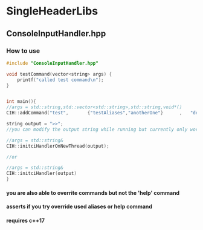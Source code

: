 # SingleHeaderLibs

## ConsoleInputHandler.hpp
### How to use
```c++
#include "ConsoleInputHandler.hpp"

void testCommand(vector<string> args) {
	printf("called test command\n");
}


int main(){
//args = std::string,std::vector<std::string>,std::string,void*()
CIH::addCommand("test",       {"testAliases","anotherOne"}      ,   "desciption for help"},   testCommand)

string output = ">>";
//you can modify the output string while running but currently only works with initciHandlerOnNewThread

//args = std::string&
CIH::initciHandlerOnNewThread(output);

//or 

//args = std::string&
CIH::initciHandler(output)
}
```

#### you are also able to overrite commands but not the 'help' command
#### asserts if you try override used aliases or help command
#### requires c++17
